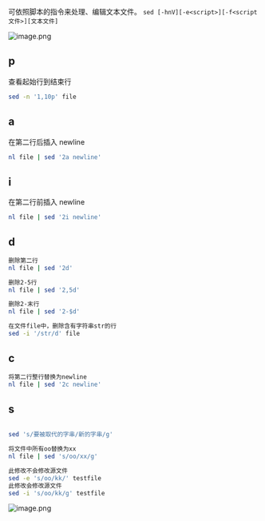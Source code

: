 可依照脚本的指令来处理、编辑文本文件。
`sed [-hnV][-e<script>][-f<script文件>][文本文件]`

![image.png](https://yaaame-1317851743.cos.ap-beijing.myqcloud.com/20240105200135.png)

## p

查看起始行到结束行

```bash
sed -n '1,10p' file
```
## a

在第二行后插入 newline
```bash
nl file | sed '2a newline'
```

## i

在第二行前插入 newline
```bash
nl file | sed '2i newline'
```

## d
```bash
删除第二行
nl file | sed '2d'

删除2-5行
nl file | sed '2,5d'

删除2-末行
nl file | sed '2-$d'

在文件file中，删除含有字符串str的行
sed -i '/str/d' file

```

## c


```bash
将第二行整行替换为newline
nl file | sed '2c newline'
```

## s

```bash

sed 's/要被取代的字串/新的字串/g'

将文件中所有oo替换为xx
nl file | sed 's/oo/xx/g'

此修改不会修改源文件
sed -e 's/oo/kk/' testfile
此修改会修改源文件
sed -i 's/oo/kk/g' testfile
```


![image.png](https://yaaame-1317851743.cos.ap-beijing.myqcloud.com/20240105201122.png)

